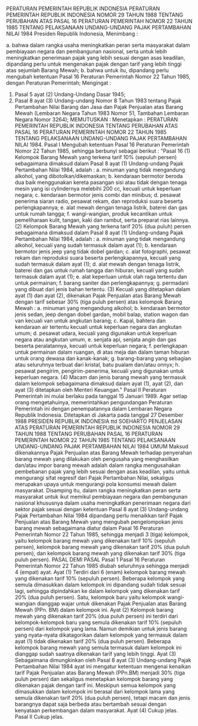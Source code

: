  PERATURAN PEMERINTAH REPUBLIK INDONESIA PERATURAN PEMERINTAH REPUBLIK INDONESIA NOMOR 29 TAHUN 1988 TENTANG PERUBAHAN ATAS PASAL 16 PERATURAN PEMERINTAH NOMOR 22 TAHUN 1985 TENTANG PELAKSANAAN UNDANG-UNDANG PAJAK PERTAMBAHAN NILAI 1984 Presiden Republik Indonesia,
Menimbang :

a. bahwa dalam rangka usaha meningkatkan peran serta masyarakat dalam pembiayaan negara dan pembangunan nasional, serta untuk lebih meningkatkan penerimaan pajak yang lebih sesuai dengan asas keadilan, dipandang perlu untuk mengenakan pajak dengan tarif yang lebih tinggi atas sejumlah Barang Mewah;
b. bahwa untuk itu, dipandang perlu mengubah ketentuan Pasal 16 Peraturan Pemerintah Nomor 22 Tahun 1985, dengan Peraturan Pemerintah;
Mengingat :

1. Pasal 5 ayat (2) Undang-Undang Dasar 1945;
2. Pasal 8 ayat (3) Undang-undang Nomor 8 Tahun 1983 tentang Pajak Pertambahan Nilai Barang dan Jasa dan Pajak Penjualan atas Barang Mewah (Lembaran Negara Tahun 1983 Nomor 51, Tambahan Lembaran Negara Nomor 3264);
MEMUTUSKAN :
 Menetapkan : PERATURAN PEMERINTAH REPUBLIK INDONESIA TENTANG PERUBAHAN ATAS PASAL 16 PERATURAN PEMERINTAH NOMOR 22 TAHUN 1985 TENTANG PELAKSANAAN UNDANG-UNDANG PAJAK PERTAMBAHAN NILAI 1984.
Pasal I
Mengubah ketentuan Pasal 16 Peraturan Pemerintah Nomor 22 Tahun 1985, sehingga berbunyi sebagai berikut : "Pasal 16 (1) Kelompok Barang Mewah yang terkena tarif 10% (sepuluh persen) sebagaimana dimaksud dalam Pasal 8 ayat (1) Undang-undang Pajak Pertambahan Nilai 1984, adalah :
a. minuman yang tidak mengandung alkohol, yang dibotolkan/dikemaskan;
b. kendaraan bermotor beroda dua baik menggunakan kereta pasangan sisi atau tidak dengan tenaga mesin yang isi cylindernya melebihi 200 cc, kecuali untuk keperluan negara;
c. kendaraan bermotor jenis combi dan minibus;
d. pesawat penerima siaran radio, pesawat rekam, dan reproduksi suara beserta perlengkapannya;
e. alat mewah dengan tenaga listrik, baterei dan gas untuk rumah tangga;
f. wangi-wangian, produk kecantikan untuk pemeliharaan kulit, tangan, kaki dan rambut, serta preparat rias lainnya.
(2) Kelompok Barang Mewah yang terkena tarif 20% (dua puluh) persen sebagaimana dimaksud dalam Pasal 8 ayat (1) Undang-undang Pajak Pertambahan Nilai 1984, adalah :
a. minuman yang tidak mengandung alkohol, kecuali yang sudah termasuk dalam ayat (1);
b. kendaraan bermotor jenis jeep yang tidak dobel gardan;
c. alat fotographi, pesawat rekam dan reproduksi suara beserta perlengkapannya, kecuali yang sudah termasuk dalam ayat (1);
d. alat mewah dengan tenaga listrik, baterei dan gas untuk rumah tangga dan hiburan, kecuali yang sudah termasuk dalam ayat (1);
e. alat keperluan untuk olah raga tertentu dan untuk permainan;
f. barang saniter dan perlengkapannya;
g. permadani yang dibuat dari jenis bahan tertentu.
(3) Kecuali yang ditetapkan dalam ayat (1) dan ayat (2), dikenakan Pajak Penjualan atas Barang Mewah dengan tarif sebesar 30% (tiga puluh persen) atas kelompok Barang Mewah :
a. minuman yang mengandung alkohol;
b. kendaraan bermotor jenis sedan, jeep dengan dobel gardan, mobil balap, station wagon dan van kecuali van untuk angkutan barang;
c. Kapal, bahtera dan kendaraan air tertentu kecuali untuk keperluan negara dan angkutan umum;
d. pesawat udara, kecuali yang digunakan untuk keperluan negara atau angkutan umum, e. senjata api, senjata angin dan gas beserta peralatannya, kecuali untuk keperluan negara;
f. perlengkapan untuk permainan dalam ruangan, di atas meja dan dalam taman hiburan untuk orang dewasa dan kanak-kanak;
g. barang-barang yang sebagian atau seluruhnya terbuat dari kristal, batu pualam dan/atau onnyx;
h. pesawat pengirim, pengirim-penerima, kecuali yang digunakan untuk keperluan negara.
(4) Macam dan jenis barang mewah yang termasuk dalam kelompok sebagaimana dimaksud dalam ayat (1), ayat (2), dan ayat (3) ditetapkan oleh Menteri Keuangan."
Pasal II
Peraturan Pemerintah ini mulai berlaku pada tanggal 15 Januari 1989. Agar setiap orang mengetahuinya, memerintahkan pengundangan Peraturan Pemerintah ini dengan penempatannya dalam Lembaran Negara Republik Indonesia. Ditetapkan di Jakarta pada tanggal 27 Desember 1988 PRESIDEN REPUBLIK INDONESIA ttd SOEHARTO PENJELASAN ATAS PERATURAN PEMERINTAH REPUBLIK INDONESIA NOMOR 29 TAHUN 1988 TENTANG PERUBAHAN PASAL 16 PERATURAN PEMERINTAH NOMOR 22 TAHUN 1985 TENTANG PELAKSANAAN UNDANG-UNDANG PAJAK PERTAMBAHAN NILAI 1984 UMUM Maksud dikenakannya Pajak Penjualan atas Barang Mewah terhadap penyerahan barang mewah yang dilakukan oleh pengusaha yang menghasilkan dan/atau impor barang mewah adalah dalam rangka mengusahakan pembebanan pajak yang lebih sesuai dengan asas keadilan, yaitu untuk mengurangi sifat regresif dari Pajak Pertambahan Nilai, sekaligus merupakan upaya untuk mengurangi pola konsumsi mewah dalam masyarakat. Disamping itu, dalam rangka meningkatkan peran serta masyarakat untuk ikut memikul pembiayaan negara dan pembangunan nasional khususnya dalam usaha meningkatkan penerimaan negara dari sektor pajak sesuai dengan ketentuan Pasal 8 ayat (3) Undang-undang Pajak Pertambahan Nilai 1984 dipandang perlu menaikkan tarif Pajak Penjualan atas Barang Mewah yang mengubah pengelompokan jenis barang mewah sebagaimana diatur dalam Pasal 16 Peraturan Pemerintah Nomor 22 Tahun 1985, sehingga menjadi 3 (tiga) kelompok, yaitu kelompok barang mewah yang dikenakan tarif 10% (sepuluh persen), kelompok barang mewah yang dikenakan tarif 20% (dua puluh persen), dan kelompok barang mewah yang dikenakan tarif 30% (tiga puluh persen). PASAL DEMI PASAL Pasal 1 Pasal 16 Peraturan Pemerintah Nomor 22 Tahun 1985 diubah seluruhnya sehingga menjadi 4 (empat) ayat. Ayat (1) Terdiri dari 6 (enam) kelompok barang mewah yang dikenakan tarif 10% (sepuluh persen). Beberapa kelompok yang semula dimasukkan dalam kelompok ini dipandang sudah tidak sesuai lagi, sehingga dipindahkan ke dalam kelompok yang dikenakan tarif 20% (dua puluh persen). Satu, kelompok baru yaitu kelompok wangi-wangian dianggap wajar untuk dikenakan Pajak Penjualan atas Barang Mewah (PPn. BM) dalam kelompok ini. Ayat (2) Kelompok barang mewah yang dikenakan tarif 20% (dua puluh persen) ini terdiri dari kelompok-kelompok baru yang semula dikenakan tarif 10% (sepuluh persen) dari kelompok yang lama. Namun demikian untuk jenis barang yang nyata-nyata dikatagorikan dalam kelompok yang termasuk dalam ayat (1) tidak dikenakan tarif 20% (dua puluh persen). Beberapa kelompok barang mewah yang semula termasuk dalam kelompok ini dianggap sudah saatnya dikenakan tarif yang lebih tinggi. Ayat (3) Sebagaimana dimungkinkan oleh Pasal 8 ayat (3) Undang-undang Pajak Pertambahan Nilai 1984 ayat ini mengatur ketentuan mengenai kenaikan tarif Pajak Penjualan atas Barang Mewah (PPn.BM) menjadi 30% (tiga puluh persen) dan sekaligus menetapkan kelompok barang yang dikenakan pajak dengan tarif ini. Meskipun semua kelompok yang dimasukkan dalam kelompok ini berasal dari kelompok lama yang semula dikenakan tarif 20% (dua puluh persen), tetapi macam dan jenis barangnya dapat saja berbeda atau bertambah sesuai dengan kenyataan perkembangan dalam masyarakat. Ayat (4) Cukup jelas. Pasal II Cukup jelas.
